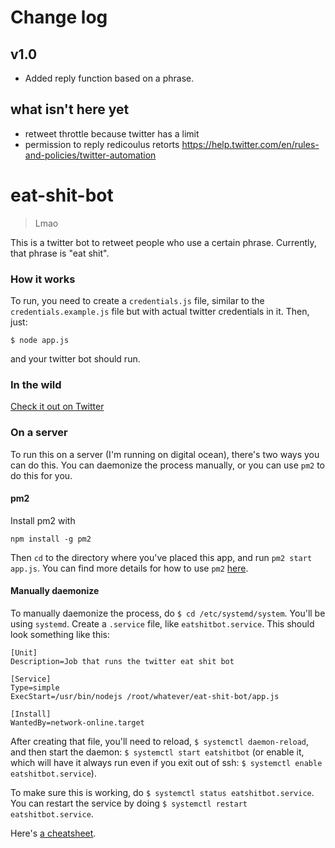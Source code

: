 # Change log

## v1.0
- Added reply function based on a phrase.

## what isn't here yet
- retweet throttle because twitter has a limit
- permission to reply redicoulus retorts
https://help.twitter.com/en/rules-and-policies/twitter-automation


# eat-shit-bot
> Lmao

This is a twitter bot to retweet people who use a certain phrase. Currently, that phrase is "eat shit".

### How it works

To run, you need to create a `credentials.js` file, similar to the `credentials.example.js` file but with actual twitter credentials in it. Then, just:


```
$ node app.js
```

and your twitter bot should run.

### In the wild

[Check it out on Twitter](https://twitter.com/chug_soylent)


### On a server

To run this on a server (I'm running on digital ocean), there's two ways you can do this. You can daemonize the process manually, or you can use `pm2` to do this for you.

#### pm2

Install pm2 with

```
npm install -g pm2
```

Then `cd` to the directory where you've placed this app, and run `pm2 start app.js`. You can find more details for how to use `pm2` [here](http://pm2.keymetrics.io/).

#### Manually daemonize

To manually daemonize the process, do `$ cd /etc/systemd/system`. You'll be using `systemd`. Create a `.service` file, like `eatshitbot.service`. This should look something like this:

```
[Unit]
Description=Job that runs the twitter eat shit bot

[Service]
Type=simple
ExecStart=/usr/bin/nodejs /root/whatever/eat-shit-bot/app.js

[Install]
WantedBy=network-online.target
```

After creating that file, you'll need to reload, `$ systemctl daemon-reload`, and then start the daemon: `$ systemctl start eatshitbot` (or enable it, which will have it always run even if you exit out of ssh: `$ systemctl enable eatshitbot.service`).

To make sure this is working, do `$ systemctl status eatshitbot.service`. You can restart the service by doing `$ systemctl restart eatshitbot.service`.

Here's [a cheatsheet](http://www.ethicalhackx.com/systemd-cheat-sheet-linux/).
